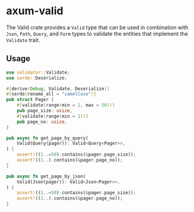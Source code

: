 # axum-valid

The Valid crate provides a `Valid` type that can be used in combination with `Json`, `Path`, `Query`, and `Form` types to validate the entities that implement the `Validate` trait.

## Usage

```rust
use validator::Validate;
use serde::Deserialize;

#[derive(Debug, Validate, Deserialize)]
#[serde(rename_all = "camelCase")]
pub struct Pager {
    #[validate(range(min = 1, max = 50))]
    pub page_size: usize,
    #[validate(range(min = 1))]
    pub page_no: usize,
}

pub async fn get_page_by_query(
    Valid(Query(pager)): Valid<Query<Pager>>,
) {
    assert!((1..=50).contains(&pager.page_size));
    assert!((1..).contains(&pager.page_no));
}

pub async fn get_page_by_json(
    Valid(Json(pager)): Valid<Json<Pager>>,
) {
    assert!((1..=50).contains(&pager.page_size));
    assert!((1..).contains(&pager.page_no));
}
```